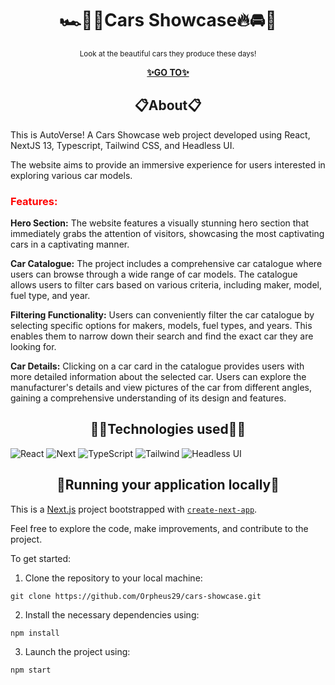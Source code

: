 <h1 align="center">🏎️💨🔥Cars Showcase🔥🚘🚗</h1>

<p align="center">
    <sup>Look at the beautiful cars they produce these days!</sup>
</p>

<p align="center">
  <a href="https://cars-showcase-dun.vercel.app/">
    <strong>✨GO TO✨</strong>
  </a>
</p>


<h2 align="center">📋About📋</h2>
This is AutoVerse! A Cars Showcase web project developed using React, NextJS 13, Typescript, Tailwind CSS, and Headless UI.

The website aims to provide an immersive experience for users interested in exploring various car models.

<h3><span style="color: red">Features:</span></h3>

**Hero Section:** The website features a visually stunning hero section that immediately grabs the attention of visitors, showcasing the most captivating cars in a captivating manner.

**Car Catalogue:** The project includes a comprehensive car catalogue where users can browse through a wide range of car models. The catalogue allows users to filter cars based on various criteria, including maker, model, fuel type, and year.

**Filtering Functionality:** Users can conveniently filter the car catalogue by selecting specific options for makers, models, fuel types, and years. This enables them to narrow down their search and find the exact car they are looking for.

**Car Details:** Clicking on a car card in the catalogue provides users with more detailed information about the selected car. Users can explore the manufacturer's details and view pictures of the car from different angles, gaining a comprehensive understanding of its design and features.


<h2 align="center">🧙‍♂️Technologies used🧙‍♂️</h2>

![React](https://img.shields.io/badge/react-%2320232a.svg?style=for-the-badge&logo=react&logoColor=%2361DAFB) ![Next](https://img.shields.io/badge/next%20js-000000?style=for-the-badge&logo=nextdotjs&logoColor=white) ![TypeScript](https://img.shields.io/badge/typescript-%23007ACC.svg?style=for-the-badge&logo=typescript&logoColor=white) ![Tailwind](https://img.shields.io/badge/Tailwind_CSS-38B2AC?style=for-the-badge&logo=tailwind-css&logoColor=white) ![Headless UI](https://img.shields.io/static/v1?style=for-the-badge&message=Headless+UI&color=222222&logo=Headless+UI&logoColor=66E3FF&label=)


<h2 align="center">📌Running your application locally📌</h2>

This is a [Next.js](https://nextjs.org/) project bootstrapped with [`create-next-app`](https://github.com/vercel/next.js/tree/canary/packages/create-next-app).

Feel free to explore the code, make improvements, and contribute to the project.

To get started:

1. Clone the repository to your local machine:
```
git clone https://github.com/Orpheus29/cars-showcase.git
```

2. Install the necessary dependencies using:
```
npm install
```
3. Launch the project using:
```
npm start
```
